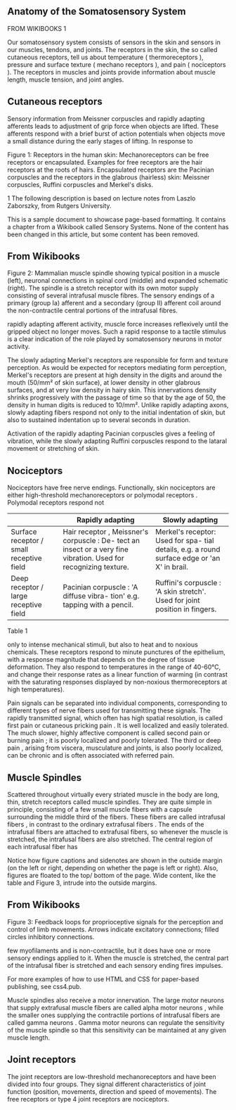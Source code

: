 ## Anatomy of the Somatosensory System

FROM WIKIBOOKS 1

Our somatosensory system consists of sensors in the skin and sensors in our muscles, tendons, and joints. The receptors in the skin, the so called cutaneous receptors, tell us about temperature ( thermoreceptors ), pressure and surface  texture  ( mechano  receptors ),  and  pain  ( nociceptors ). The receptors in muscles and joints provide information about muscle length, muscle tension, and joint angles.

## Cutaneous receptors

Sensory information from Meissner corpuscles and rapidly adapting afferents leads to adjustment of grip force when objects  are  lifted.  These  afferents  respond  with  a  brief burst of action potentials when objects move a small distance  during  the  early  stages  of  lifting.  In  response  to

Figure  1: Receptors  in  the  human skin: Mechanoreceptors can be free receptors or encapsulated. Examples  for  free  receptors  are the hair receptors at the roots of hairs. Encapsulated receptors are the  Pacinian  corpuscles  and  the receptors  in  the  glabrous  (hairless)  skin:  Meissner  corpuscles, Ruffini  corpuscles  and  Merkel's disks.

<!-- image -->

1 The following description is based on lecture notes from Laszlo Zaborszky, from Rutgers University.

This is a sample document to showcase page-based formatting. It contains a chapter from a Wikibook called Sensory Systems. None of the content has been changed in this article, but some content has been removed.

## From Wikibooks

Figure 2: Mammalian  muscle spindle  showing  typical  position in  a  muscle  (left),  neuronal  connections  in  spinal  cord  (middle) and  expanded  schematic  (right). The spindle is a stretch receptor with  its  own  motor  supply  consisting of several intrafusal muscle fibres. The sensory endings of a primary (group Ia) afferent and a  secondary  (group  II)  afferent coil  around  the  non-contractile central portions of the intrafusal fibres.

<!-- image -->

rapidly adapting afferent activity, muscle force increases reflexively until the gripped object no longer moves. Such a rapid response to a tactile stimulus is a clear indication of the role played by somatosensory neurons in motor activity.

The slowly adapting Merkel's receptors are responsible for form and texture perception. As would be expected for receptors  mediating  form  perception,  Merkel's  receptors are present at high density in the digits and around the mouth (50/mm² of skin surface), at lower density in other glabrous surfaces, and at very low density in hairy skin. This  innervations  density  shrinks  progressively  with  the passage of time so that by the age of 50, the density in human digits is reduced to 10/mm². Unlike rapidly adapting axons, slowly adapting fibers respond not only to the initial indentation of skin, but also to sustained indentation up to several seconds in duration.

Activation of the rapidly adapting Pacinian corpuscles gives  a  feeling  of  vibration,  while  the  slowly  adapting Ruffini  corpuscles respond  to  the  lataral  movement  or stretching of skin.

## Nociceptors

Nociceptors  have  free  nerve  endings.  Functionally,  skin nociceptors  are  either  high-threshold  mechanoreceptors or polymodal receptors .  Polymodal receptors respond not

|                                          | Rapidly adapting                                                                                                  | Slowly adapting                                                                              |
|------------------------------------------|-------------------------------------------------------------------------------------------------------------------|----------------------------------------------------------------------------------------------|
| Surface receptor / small receptive field | Hair receptor , Meissner's corpuscle : De- tect an insect or a very fine vibration. Used for recognizing texture. | Merkel's receptor: Used for spa- tial details, e.g. a round surface edge or 'an X' in brail. |
| Deep receptor / large receptive field    | Pacinian corpuscle : 'A diffuse vibra- tion' e.g. tapping with a pencil.                                          | Ruffini's corpuscle : 'A skin stretch'. Used for joint position in fingers.                  |

Table 1

only to intense mechanical stimuli, but also to heat and to noxious chemicals. These receptors respond to minute punctures of the epithelium, with a response magnitude that depends on the degree of tissue deformation. They also respond to temperatures in the range of 40-60°C, and change their response rates as a linear function of warming (in contrast with the saturating responses displayed by non-noxious thermoreceptors at high temperatures).

Pain signals can be separated into individual components,  corresponding  to  different  types  of  nerve  fibers used for transmitting these signals. The rapidly transmitted  signal,  which  often  has  high  spatial  resolution,  is called first pain or cutaneous pricking pain . It is well localized and easily tolerated. The much slower, highly affective component is called second pain or burning pain ; it is poorly  localized  and  poorly  tolerated.  The  third  or deep pain , arising from viscera, musculature and joints, is also poorly  localized,  can  be  chronic  and  is  often  associated with referred pain.

## Muscle Spindles

Scattered throughout virtually every striated muscle in the body are long, thin, stretch receptors called muscle spindles. They are quite simple in principle, consisting of a few small muscle fibers with a capsule surrounding the middle third of the fibers. These fibers are called intrafusal fibers , in contrast to the ordinary extrafusal fibers . The ends of the intrafusal fibers are attached to extrafusal fibers, so whenever the muscle is stretched, the intrafusal fibers are also stretched. The central region of each intrafusal fiber has

Notice how figure captions and sidenotes are shown in the outside margin (on the left or right, depending on whether the page is left or right). Also, figures are floated to the top/ bottom of the page. Wide content, like the table and Figure 3, intrude into the outside margins.

## From Wikibooks

Figure 3: Feedback loops for proprioceptive signals for the perception and control of limb movements. Arrows indicate excitatory connections; filled circles inhibitory connections.

<!-- image -->

few myofilaments and is non-contractile, but it does have one or more sensory endings applied to it. When the muscle is stretched, the central part of the intrafusal fiber is stretched and each sensory ending fires impulses.

For more examples of how to use HTML and CSS for paper-based publishing, see css4.pub.

Muscle spindles also receive a motor innervation. The large motor neurons that supply extrafusal muscle fibers are called alpha motor neurons , while the smaller ones supplying  the  contractile  portions  of  intrafusal  fibers  are called gamma neurons .  Gamma motor neurons can regulate the sensitivity of the muscle spindle so that this sensitivity can be maintained at any given muscle length.

## Joint receptors

The joint  receptors  are  low-threshold  mechanoreceptors and have been divided into four groups. They signal different characteristics of joint function (position, movements, direction and speed of movements). The free receptors or type 4 joint receptors are nociceptors.